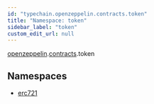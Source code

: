 ```yaml
---
id: "typechain.openzeppelin.contracts.token"
title: "Namespace: token"
sidebar_label: "token"
custom_edit_url: null
---
```


[openzeppelin](typechain.openzeppelin.md).[contracts](typechain.openzeppelin.contracts.md).token

## Namespaces

- [erc721](typechain.openzeppelin.contracts.token.erc721.md)
